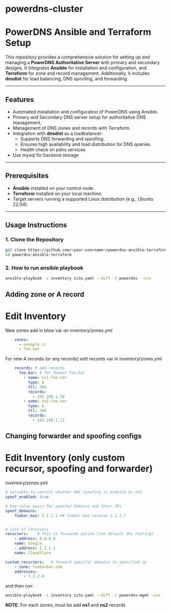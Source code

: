 # powerdns-cluster

# PowerDNS Ansible and Terraform Setup

This repository provides a comprehensive solution for setting up and managing a **PowerDNS Authoritative Server** with primary and secondary designs. It integrates **Ansible** for installation and configuration, and **Terraform** for zone and record management. Additionally, it includes **dnsdist** for load balancing, DNS spoofing, and forwarding.

---

## Features
- Automated installation and configuration of PowerDNS using Ansible.
- Primary and Secondary DNS server setup for authoritative DNS management.
- Management of DNS zones and records with Terraform.
- Integration with **dnsdist** as a loadbalancer:
  - Supports DNS forwarding and spoofing.
  - Ensures high availability and load distribution for DNS queries.
  - Health check on pdns services
- Use mysql for backend storage

---

## Prerequisites
- **Ansible** installed on your control node.
- **Terraform** installed on your local machine.
- Target servers running a supported Linux distribution (e.g., Ubuntu 22.04).

---

## Usage Instructions

### 1. Clone the Repository
```bash
git clone https://github.com/<your-username>/powerdns-ansible-terraform.git
cd powerdns-ansible-terraform
```

### 2. How to run ansible playbook

```bash
ansible-playbook -i inventory site.yaml --diff -t powerdns  -vvv 
```

## Adding zone or A record
# Edit Inventory 
New zones add in blow var on inventory/zones.yml
```yaml
    zones:
      - example.ir
      - foo.bar

```
For new A records (or any records) edit records var in inventory/zones.yml
```yaml
    records: # add records
      foo.bar: # for domain foo.bar
        - name: ns1.foo.nar
          type: A
          ttl: 300
          records:
            - 192.168.1.10
        - name: ns2.foo.nar
          type: A
          ttl: 300
          records:
            - 192.168.1.11
```
## Changing forwarder and spoofing configs
# Edit Inventory (only custom recursor, spoofing and forwarder)

inventory/zones.yml
```yaml
# Variable to control whether DNS spoofing is enabled or not
spoof_enabled: true

# Key-value pairs for spoofed domains and their IPs
spoof_domains:
    foobar.baz: 1.1.1.1 ## foobar.baz resolve 1.1.1.1


# List of recursors
recursors:    # this is forwarde option (the default dns routing)
    - address: 8.8.8.8
    name: Google
    - address: 1.1.1.1
    name: Cloudflare

custom_recursors:   # forward specific domains to specified ip
    - zone: foobarbaz.com
    addresses: 
        - 1.2.3.4
```
and then run:
```bash
ansible-playbook -i inventory site.yaml --diff -t powerdns-mgmt -vvv
```

**NOTE**: For each zones, must be add **ns1** and **ns2** records